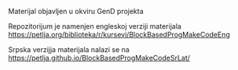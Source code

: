 Materijal objavljen u okviru GenD projekta

Repozitorijum je namenjen engleskoj verziji materijala https://petlja.org/biblioteka/r/kursevi/BlockBasedProgMakeCodeEng

Srpska verzijja materijala nalazi se na https://petlja.github.io/BlockBasedProgMakeCodeSrLat/

